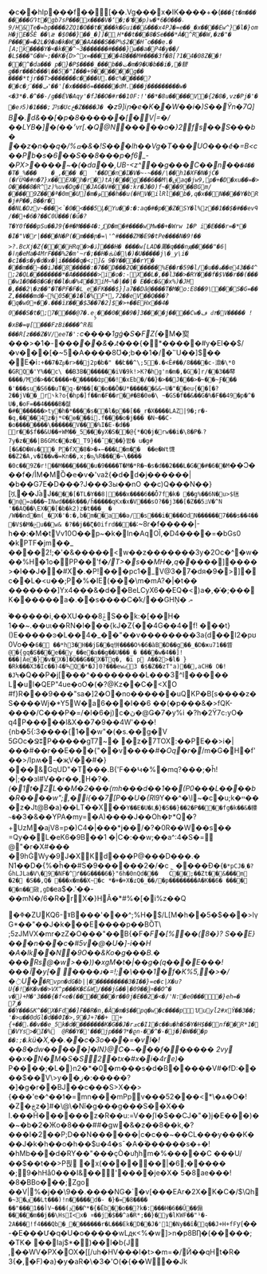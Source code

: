 �c��hIp���f��[��.Vg���x�IK����+�(*`���{t�m��������GԴt�gb 7sP���x����V�ʼ�;�˭��p)w�*6�0���؞9/H&Te�=bp����2ZQї�O��t����k�Gui��&���x4PJ�=e��_�x����Ew^}�l�}omH�jE�ŠÈ
��\ æ
�$0��}��_�]]�˰H*��t�� �8�Se���*Á�^R ��W,�z�"� P����=�2L�9�a�k�W ��AA���S��P%$2��H˜o���e.� [A;k����Y�<�k��^~3�������#����}ω��a�P4�y��/�L$���"G �W~;��K�{D>^x=�����4B���M#����3f�B[?1�4�08Z��!��^�da��� p�}�P$����_���b��ت�m�9�U�b��i�,�䮮g��r���b���\��5�"I���+9������g�� ����*tjr��T>�������c����U.��c%�ܷ����?��c�ݠ���¨ݱ'� �'[�x����6=������dM.���j���������w� <�3*�.�^��-/g��ÉV�Aqy'�fJ��O�#r��10F:!'��*�8u�����Vٓ �{2�8�,vz�Pj�'��e۶5)�1���;ㆡs�Ucڂ�Z����J� `�z9]iր�e�K�֦�W��i�)S��Ϋn�7Q] B�.d&��[�p�8������[�V|=�/��LYB�]�(��׳vr[.�Q@N�����o�}2fs��S���b�	��z�n��q�/%ߛ�&�!S���lh�_�Vg�T���UO���ެe�=B<c��Pb�s�6��S��8���p_�f6_-�PX>����~�(�da��,UB-<z^��g���C��n��`�4��
�T�_%���	�_,���
�	'��D�n�Ĳ�V�~-~���/\��h1�XF�N�jĊ�	(�ѓUԳ�#n�7}x��EX�h�r�)tAj���g���6��M\�قaq�jw9,p�+�D�xu��=�>O����8�R^z)%uv�Dg�(�JAG�V#���:kr�J�0)f~���9��BGm/����9Z���ª�0m�U]�m�ܤ��h��u(�HV�ilRl��b�,q�x�� N����Y�bR�j#P��,B��ֽr� ��NԼ�Dzv~���<՝�0�<���5Ļ�Yu��:�:aq�#�p��Z�SY�l%z��1��$�#��evԳ/��+�6�?��C0Ú���(�ǘ�?T�Y0 f���pSu��J9{�#�M���4�:ڑƉ�m�#����wMw��+�Wrw
1�P
i�E���r=�*� �I�"V�r|����N�P(�m���ր�=\'^#����ZM�E9�tPe ����N�9!�� >?.BcXj�Z{���HRq�>�ڐ]���H� ����w[LAD�䍠�q���nԭ�����"�6|�ӏդ�eMa�4MrF���%2�m'~r�;��H�ܞù�\�)�U�����j\�_y\i�
�c1��s�y�d�x�|i�����q�<;]& 9�Y����rY�
���m��~��iJ��8�����:�7��D� ��2Q������%Eٟ��r�59�l/�u��ە��e43��4^;2�QL��������*�A�������>i�o�:-X��L�,��l3��>�RY���f�$V��r��(����ԝ1�0��8�G�Ӻ��l�u�%4��3iM~%�|��|� E��c�&�x% )�JH �,���2\�z��"�T�PF�F�L_e�FK���$}]a7��Dǎ@����T�M�o:E8��9\���S�G=��Z,�����md�~%05��1�l�%F*,72��eV��Q���?�q�w0+��.���ïɆ���$Ӡ��7�2]$�>+��EHx��4� 0���S�t�;7� ���@7�.eᬹ���0���9�]3����j� ���Cw�ف
ԁ٢�V�����
!�xB�=ψ[���FzBi����^R鞃���R[z���Z�V/eeT�':`ϲ����1gǵ�S�FZ{*�M�㝣 ���>�1�-�*� ���&�ﯨt*���{�*�����#y�EI��$/�v ���[�~5�A����8Ʊ�;b��1�/�՟U��]$�� �E�i`:+��7�Zҏ�r>��j2p�b�" ��է��^\;5֌�.�<Ȇ#��/8����c-濎�\*0
�GRQ�'Y%��׈c\
��B3B�������iV�9k!>K?�hg'n�m�,�G�]r/��3��䔷����/Md�>��C����+������ʣp��!�xEb�/��}�>��J���>�~��~Ƒ��� �'���su�S6��uT�q-�M��[��o��Ō�U*������&&~U�"��eu{��[�?2��jV��_r܌k?o{�hp�]f��n�F��r�#�B�0ѳ�\
~�GS�f��&��G�%�F��49�p�^� U�,�oF=��4����B�췞�#�������>ty�h�*����s��l�p��[��_r�X����LAZ|9�;r�-�q,����4z�j*©�ѳ���i.f����o�j���
�N~��C-�o��������\������V���% I�E-�d�� r��$f��&U��+WM��_5��޼�yX�S��@{*�Q�j�rw��i�\8�P�˔?7y�z���|B6GMc��z�_T9}��˜���}똸�
u�g#[�&�D�Wة��_P�fX�8�>�٭�̶��L�m�ެ�	��e�Wt懱��Z2�A,v� I��w�=Kn��,x;�ҧ%R����~\����
�0c��9Z�r!��M�������u�9����T�M�*R�~�s�d��2���L�G��#�޾�6�M`��Ɔ���f�/أM�MȌ�e�v�'vaۗz{�d�d�j������|�b��G7E�D���?J���3ы��nO	��c)Q���N��}[ሿ��JٝaJ`����[�TL�Y��8|���x����6��Ȱ7f�k�
��g%��6N�u>$毩�nփ=a���~INwd���k���/ȟ�����qKx�x�V���sO?��j3��[�Z��5ݿV�^N
'��AQ��\EX��[�b�k2)z�t���_ �
/W��nd�m(_�X�'�:�,b�m��a��ә/�s���i����OdN������7���s��4��󥑇�V$�M�ݲu��w&
�?��j��ζ�0ifrd����`:~8r�f�����|-h��:�M�tVν10O��p~�k�In�AqOȈ,�D4����=�bGs0 �kPTF�jm��_ ����2!;�'�&�����<w��z�������3y�2Oc�^�w���%H�1o�PP��'f�_/T>�s��MH�,q�_����]����>�I��J��#X�.�P!���pc1�_V@3�7�dя�9�>]�c��L�<u��;P�%�IE(���\m�mA?�|�t��
�������]Yx4���&�d��BeLCyX6��EQ�<)a�,�֬�;���K������a�.��s����C�̛k/��GHŅ�
ޔ

�֩�����i,��XU���ݞ8S��k:�[��H�
1��~.��uɩ��RN�l���{kJ�Z{��4G��4� f!
���t}()E�����ͽ�L��4�_��"��v��������3a{d��I2�pʊ0Vo��`6�
��*h3�H��jБ��q恲����Oϟ�6�àB�D��g��_�D�жu71��䀺@�{gq�S���̥e��y_��e᎛�a��g��U���_�
����w�4��]!���|Ae�ؒ}�v�X�]�Q��G��X�Tq�,
�i p A��2>�l� }�Rk���X3�Ic��)ߒ�4Q�*�J]0?���ewޖ� 3$�Z��zT"a)��,aCH� O�!�J`Ϟ�Q��P�j[̃���^��������L���3^I�����
L�ul�QEP"4ue�oO�(�?@Kz��C�<XO
#f}R���9���"sa�]2�O�no������uQKP�B[s����z�S����Wj�*Y5W�a6���I��6
��(�p���&�>fQK-����/C���P�=/�l�6�j)c�ڽ�@Ǥ�7�y%i �?h�2Ϋ7c։yO� q4P�����l&X��7�9��4W'���!{nb�5{:3����{1��w"�(�s.��g�V 5׃GOc�ՋʬP�����gT7~� ׷�z�7TOX:��PE��>i�|���#��r��Е���{"��v��*��#�Oq�r�*/m�G�H�f'��>/Ipʍ�-�җV��#�}���&GqUD\"�T���.B{'F��Կ�%�mq?���;�ȟ!�|;��ɜl#V��r��,H�?*�.(�1t�ZL��M�2���{mh���d��1��(P0���L����b�R����w" ;,�i{��7[P��U�{R*l9Y��^�\l~�c�u;k�ײ���z�Jt@B�a}��LТ��X��`Y��E�U�L͉�}�S��}��2�P����f g�k��&�䝏~�`�3�&��YPA�my=�A)����J��Oh�߈*Q�?+UzM�ajV8=p�)C4�|���*j��/�?�0R��W��s�� =Qy��L�eK6�9B��1 �|C�:��w;��a\^:4�S�=
@"�r�X#���
�9hĠWy�9J�XKd���P@���D���.�
N1��D�{%�ĥ��#S�9� �����2�/�c
˾
 ����Đ�{`�*pCJ�˰�?ǴhLJLa�V\�9�NF�^ґ��G����6�}"6h�0nQd���	C��;��Zt��&���m �2� �S��,Q�
���x�m��X~�c
*�+�+X�ɾQ�_��/�p��������A�K��6� ���޻� ��n��敐,gD�`ea$�.'��-��mN�/6�R�rX�}HÂ�ؗ\*#%�[�i%z��Q

�ⷀ�ZUKQ6-ˠB���'���^;%H�׷$/L[M�h��5�$���>lγG*��"��J�k���E����p��BȌT\ ;5zJMVX�mr�zZ�O���"��B{�F�*F�[%��(8�}? S��E}���n���*c�#5v�@�U�]-i��H
�A�Ik��N�9O��&Ko�*g���B.�
���Rs@�w>��))�хgM�t�|��g�(q���E���!���آ�y[�
����ɹ�=*!;�\���1� f�K%5,�>�/�߭U�`�Rvpn� dG�b||����������3�I��}=e�c|X�u?U{�!�K�v��>VX^p���K�Ɛ&W/���j&��|�09��Ѯ¤��O^�
v�)+M�'3���{�f<e�(�������r��0j�E��2�<�/'N:�e֐���0�}eh=�	7ݬ�	��Y���&K^��X�Fd��]۬F��R�n,�Ȁ�m�$��pq�w�c����p٬Uuyĺ2#xŶ��3��;'�>u��0dGl�d��ٙՓI�>,9�J+?��+
+{+��.��v��e_5k�d��������K�G��J�rܫc�I1�c��u�h�S�Y�H$��nf��R*1��VYs>�I�%	@R��Y�'���jp���ߣ*�ϱn-��^�-�j�]�W���p	��:;�`.kü�X,�ٖ�.��c�3o���=�vl�!��8�dw����⶟�*]�lN}@C�~�⮿��f������ 2vy ��x�N�M�S�S2�tx�#x�i�4re )*�
P����;�L�}n2�*�0�m���s�d�B�����V# �fD:����$��V\>y��ز�:�����?�]�g�r��BJ��c���S>X��>{���'e�^��ߗ�=mn���mPpv���52���<*\�ѧ�O�!�Z�ڿz�]#�\@\�Nǐ�g���g���S��X��
I.���Ĥ������z�R��u:=V��ʃI�$��CJ�"�}j�E���)��~�b�2�Жo�8���##�gw�&�z��8��k,�?���I�2��P;D��N������|c�c��~��CL���y���K���J�k�h��o�h��$u�4�sˉ�A�ؓ������s�+�!�hMb���d�RY��"���çÒ�υђhm�%�����C ���U/��$��t��>P 픥 �x(������|�6;�����
�;9�hHå0���I&��'����je�X�
5�8ae���!�8�BBo���;Zgo ��V|%�j��\9��.����NG�`�v[���EAr�2X�K�C�/$\Qh`�~3�ى��Lt���)!n�����d�-
�}�=�8����
��"���أ��1V~���(ܕ��Ր*�{�Ēb⹗��o��?k�:���H�6��Ű��傓�����m��j��\HsI<x�
¤��j׸�$��^a�R*;��}�y�lKWF��"¹�­2A���!f4���Qb�_݋� ������r�L ���Ek�D� �J�'1�Ny��ĭ̊�q��J+H+fF`y(��-�E���Մ�q�U�o�����wLԫ<%�w]>n�p8BȠ�(�����; �TK� ��Iaj$\*�)��l�b{J ,��WV�PX�OX�[[/uh�HV���I�t>�m=�/Й��qHt�R�
3{�,�F)�a}�y�aR�\�3�'Ѻ(�{��W��Jk
